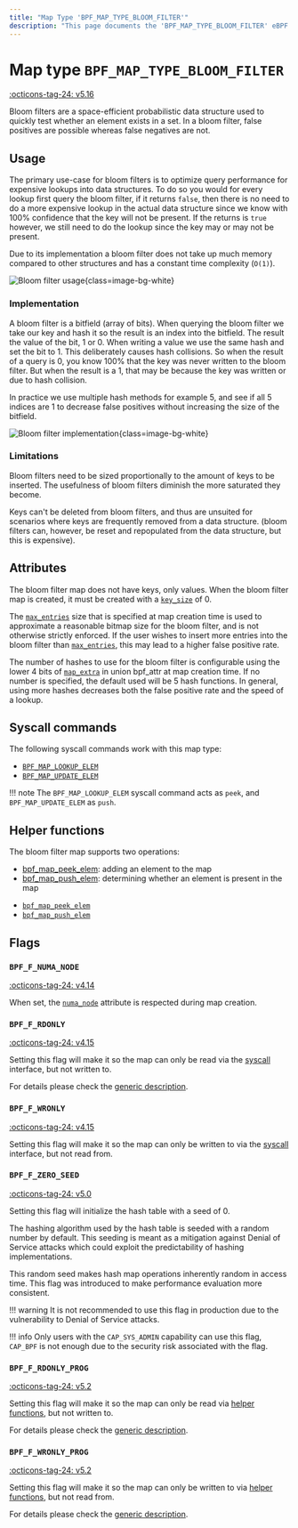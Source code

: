 ```yaml
---
title: "Map Type 'BPF_MAP_TYPE_BLOOM_FILTER'"
description: "This page documents the 'BPF_MAP_TYPE_BLOOM_FILTER' eBPF map type, including its definition, usage, program types that can use it, and examples."
---
```

# Map type `BPF_MAP_TYPE_BLOOM_FILTER`

<!-- [FEATURE_TAG](BPF_MAP_TYPE_BLOOM_FILTER) -->
[:octicons-tag-24: v5.16](https://github.com/torvalds/linux/commit/9330986c03006ab1d33d243b7cfe598a7a3c1baa)
<!-- [/FEATURE_TAG] -->

Bloom filters are a space-efficient probabilistic data structure used to quickly test whether an element exists in a set. In a bloom filter, false positives are possible whereas false negatives are not.

## Usage

The primary use-case for bloom filters is to optimize query performance for expensive lookups into data structures. To do so you would for every lookup first query the bloom filter, if it returns `false`, then there is no need to do a more expensive lookup in the actual data structure since we know with 100% confidence that the key will not be present. If the returns is `true` however, we still need to do the lookup since the key may or may not be present.

Due to its implementation a bloom filter does not take up much memory compared to other structures and has a constant time complexity (`O(1)`).

![Bloom filter usage](../../assets/image/diagrams/bloom_filter/usage.svg){class=image-bg-white}

### Implementation

A bloom filter is a bitfield (array of bits). When querying the bloom filter we take our key and hash it so the result is an index into the bitfield. The result the value of the bit, 1 or 0. When writing a value we use the same hash and set the bit to 1. This deliberately causes hash collisions. So when the result of a query is 0, you know 100% that the key was never written to the bloom filter. But when the result is a 1, that may be because the key was written or due to hash collision.

In practice we use multiple hash methods for example 5, and see if all 5 indices are 1 to decrease false positives without increasing the size of the bitfield.

![Bloom filter implementation](../../assets/image/diagrams/bloom_filter/implementation.svg){class=image-bg-white}

### Limitations

Bloom filters need to be sized proportionally to the amount of keys to be inserted. The usefulness of bloom filters diminish the more saturated they become.

Keys can't be deleted from bloom filters, and thus are unsuited for scenarios where keys are frequently removed from a data structure. (bloom filters can, however, be reset and repopulated from the data structure, but this is expensive).

## Attributes

The bloom filter map does not have keys, only values. When the bloom filter map is created, it must be created with a [`key_size`](../syscall/BPF_MAP_CREATE.md#key_size) of 0.

The [`max_entries`](../syscall/BPF_MAP_CREATE.md#max_entries) size that is specified at map creation time is used to approximate a reasonable bitmap size for the bloom filter, and is not otherwise strictly enforced. If the user wishes to insert more entries into the bloom filter than [`max_entries`](../syscall/BPF_MAP_CREATE.md#max_entries), this may lead to a higher false positive rate.

The number of hashes to use for the bloom filter is configurable using the lower 4 bits of [`map_extra`](../syscall/BPF_MAP_CREATE.md#map_extra) in union bpf_attr at map creation time. If no number is specified, the default used will be 5 hash functions. In general, using more hashes decreases both the false positive rate and the speed of a lookup.

## Syscall commands

The following syscall commands work with this map type:

* [`BPF_MAP_LOOKUP_ELEM`](../syscall/BPF_MAP_LOOKUP_ELEM.md)
* [`BPF_MAP_UPDATE_ELEM`](../syscall/BPF_MAP_UPDATE_ELEM.md)

!!! note
    The `BPF_MAP_LOOKUP_ELEM` syscall command acts as `peek`, and `BPF_MAP_UPDATE_ELEM` as `push`.

## Helper functions

The bloom filter map supports two operations:

* [bpf_map_peek_elem](../helper-function/bpf_map_peek_elem.md): adding an element to the map
* [bpf_map_push_elem](../helper-function/bpf_map_push_elem.md): determining whether an element is present in the map

<!-- DO NOT EDIT MANUALLY -->
<!-- [MAP_HELPER_FUNC_REF] -->
 * [`bpf_map_peek_elem`](../helper-function/bpf_map_peek_elem.md)
 * [`bpf_map_push_elem`](../helper-function/bpf_map_push_elem.md)
<!-- [/MAP_HELPER_FUNC_REF] -->

## Flags


### `BPF_F_NUMA_NODE`

[:octicons-tag-24: v4.14](https://github.com/torvalds/linux/commit/96eabe7a40aa17e613cf3db2c742ee8b1fc764d0)

When set, the [`numa_node`](../syscall/BPF_MAP_CREATE.md#numa_node) attribute is respected during map creation.

### `BPF_F_RDONLY`

[:octicons-tag-24: v4.15](https://github.com/torvalds/linux/commit/6e71b04a82248ccf13a94b85cbc674a9fefe53f5)

Setting this flag will make it so the map can only be read via the [syscall](../syscall/index.md) interface, but not written to.

For details please check the [generic description](../syscall/BPF_MAP_CREATE.md#bpf_f_rdonly).

### `BPF_F_WRONLY`

[:octicons-tag-24: v4.15](https://github.com/torvalds/linux/commit/6e71b04a82248ccf13a94b85cbc674a9fefe53f5)

Setting this flag will make it so the map can only be written to via the [syscall](../syscall/index.md) interface, but not read from.

### `BPF_F_ZERO_SEED`

[:octicons-tag-24: v5.0](https://github.com/torvalds/linux/commit/96b3b6c9091d23289721350e32c63cc8749686be)

Setting this flag will initialize the hash table with a seed of 0.

The hashing algorithm used by the hash table is seeded with a random number by default. This seeding is meant as a mitigation against Denial of Service attacks which could exploit the predictability of hashing implementations.

This random seed makes hash map operations inherently random in access time. This flag was introduced to make performance evaluation more consistent.

!!! warning
    It is not recommended to use this flag in production due to the vulnerability to Denial of Service attacks.

!!! info
    Only users with the `CAP_SYS_ADMIN` capability can use this flag, `CAP_BPF` is not enough due to the security risk associated with the flag.

### `BPF_F_RDONLY_PROG`

[:octicons-tag-24: v5.2](https://github.com/torvalds/linux/commit/591fe9888d7809d9ee5c828020b6c6ae27c37229)

Setting this flag will make it so the map can only be read via [helper functions](../helper-function/index.md), but not written to.

For details please check the [generic description](../syscall/BPF_MAP_CREATE.md#bpf_f_rdonly_prog).

### `BPF_F_WRONLY_PROG`

[:octicons-tag-24: v5.2](https://github.com/torvalds/linux/commit/591fe9888d7809d9ee5c828020b6c6ae27c37229)

Setting this flag will make it so the map can only be written to via [helper functions](../helper-function/index.md), but not read from.

For details please check the [generic description](../syscall/BPF_MAP_CREATE.md#bpf_f_wronly_prog).
